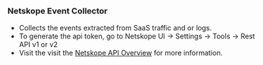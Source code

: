### Netskope Event Collector

- Collects the events extracted from SaaS traffic and or logs.
- To generate the api token, go to Netskope UI -> Settings -> Tools -> Rest API v1 or v2
- Visit the  visit the [Netskope API Overview](https://docs.netskope.com/en/rest-api-v2-overview-312207.html) for more information.



